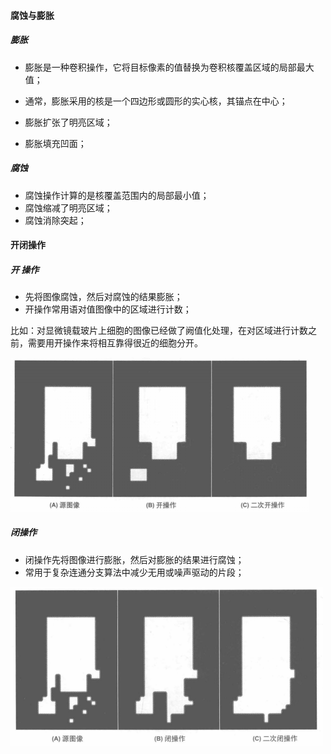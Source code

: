 #### 腐蚀与膨胀

##### 膨胀

- 膨胀是一种卷积操作，它将目标像素的值替换为卷积核覆盖区域的局部最大值；

- 通常，膨胀采用的核是一个四边形或圆形的实心核，其锚点在中心；
- 膨胀扩张了明亮区域；
- 膨胀填充凹面；



##### 腐蚀

- 腐蚀操作计算的是核覆盖范围内的局部最小值；
- 腐蚀缩减了明亮区域；
- 腐蚀消除突起；





#### 开闭操作

##### 开 操作

- 先将图像腐蚀，然后对腐蚀的结果膨胀；
- 开操作常用语对值图像中的区域进行计数；

比如：对显微镜载玻片上细胞的图像已经做了阙值化处理，在对区域进行计数之前，需要用开操作来将相互靠得很近的细胞分开。

<img src="./image-20231124205421657.png" style="zoom: 50%"/>



##### 闭操作

- 闭操作先将图像进行膨胀，然后对膨胀的结果进行腐蚀；
- 常用于复杂连通分支算法中减少无用或噪声驱动的片段；



<img src="./image-20231124205639574.png" style="zoom:50%" />



